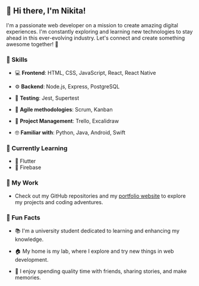 ## 👋 Hi there, I'm Nikita!

I'm a passionate web developer on a mission to create amazing digital experiences. I'm constantly exploring and learning new technologies to stay ahead in this ever-evolving industry. Let's connect and create something awesome together! 🤝

### 🚀 Skills
- 💻 **Frontend**: HTML, CSS, JavaScript, React, React Native

- ⚙️ **Backend**: Node.js, Express, PostgreSQL

- 🧪 **Testing**: Jest, Supertest

- 🎯 **Agile methodologies**: Scrum, Kanban

- 🔧 **Project Management**: Trello, Excalidraw

- 🤓 **Familiar with**: Python, Java, Android, Swift


### 🌱 Currently Learning
- 📱 Flutter
- 🦾 Firebase

### 💼 My Work
- Check out my GitHub repositories and my [portfolio website](https://lendi.dev) to explore my projects and coding adventures.

### 🎉 Fun Facts
- 📚 I'm a university student dedicated to learning and enhancing my knowledge.

- 🏠 My home is my lab, where I explore and try new things in web development.

- 👥 I enjoy spending quality time with friends, sharing stories, and make memories.
